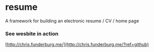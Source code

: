 resume
======

A framework for building an electronic resume / CV / home page

### See wesbite in action

[http://chris.funderburg.me/](http://chris.funderburg.me/?ref=github)
